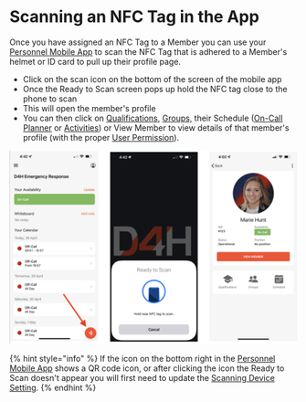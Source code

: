 # Scanning an NFC Tag in the App

Once you have assigned an NFC Tag to a Member you can use your [Personnel Mobile App](./) to scan the NFC Tag that is adhered to a Member's helmet or ID card to pull up their profile page.

* Click on the scan icon on the bottom of the screen of the mobile app
* Once the Ready to Scan screen pops up hold the NFC tag close to the phone to scan
* This will open the member's profile
* You can then click on [Qualifications](../qualifications/), [Groups,](../groups/) their Schedule ([On-Call Planner](../on-call-planner/) or [Activities](../../shared-services/activities/)) or View Member to view details of that member's profile (with the proper [User Permission](../../user-access/permissions.md)).

![](<../../.gitbook/assets/Screen Shot 2022-04-28 at 4.49.56 PM.png>)

{% hint style="info" %}
If the icon on the bottom right in the [Personnel Mobile App](./) shows a QR code icon, or after clicking the icon the Ready to Scan doesn't appear you will first need to update the [Scanning Device Setting](personnel-app-settings.md#scanning-device).
{% endhint %}
